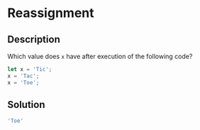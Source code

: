 # Reassignment

## Description

Which value does ```x``` have after execution of the following code?

```javascript
let x = 'Tic';
x = 'Tac';
x = 'Toe';
```

## Solution

```javascript
'Toe'
```